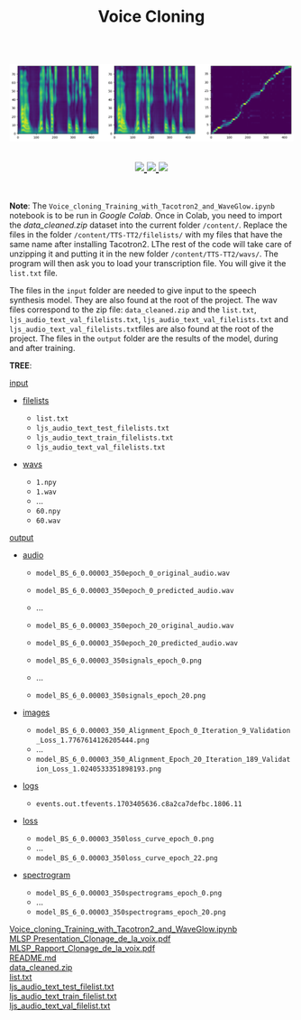 <h1 align="center"> Voice Cloning</h1>
<br/>
<br/>

<p align="center">
  <img src="https://github.com/isabelleysseric/voice-cloning/blob/main/output/test_model_image.png" />
</p>  

<h2 align="center">    

  <!-- GitHub -->
  <a href="https://github.com/isabelleysseric/">
    <img src="https://img.shields.io/badge/GitHub-100000?style=for-the-badge&logo=github&logoColor=white" >
  </a>  

  <!-- Project Repo -->
  <a href="https://github.com/isabelleysseric/Voice-Cloning/">
    <img src="https://img.shields.io/badge/Repo-Voice_Cloning-green?style=for-the-badge&logo={Voice-Cloning}&logoColor=white" >
  </a>

  <!-- Wiki Project -->
  <a href="https://github.com/isabelleysseric/Voice-Cloning/wiki/">
    <img src="https://img.shields.io/badge/Wiki-Voice_Cloning-green?style=for-the-badge&logo={Voice-Cloning}&logoColor=white" >
  </a><br> 
  
</h2>
<br/>

**Note**: The `Voice_cloning_Training_with_Tacotron2_and_WaveGlow.ipynb` notebook is to be run in *Google Colab*. Once in Colab, you need to import the *data_cleaned.zip* dataset into the current folder `/content/`.
Replace the files in the folder `/content/TTS-TT2/filelists/` with my files that have the same name after installing Tacotron2. LThe rest of the code will take care of unzipping it and putting it in the new folder `/content/TTS-TT2/wavs/`.
The program will then ask you to load your transcription file. You will give it the `list.txt` file.

The files in the `input` folder are needed to give input to the speech synthesis model. They are also found at the root of the project. The wav files correspond to the zip file: `data_cleaned.zip` and the `list.txt`, `ljs_audio_text_val_filelists.txt`, `ljs_audio_text_val_filelists.txt` and `ljs_audio_text_val_filelists.txt`files are also found at the root of the project.
The files in the `output` folder are the results of the model, during and after training.

**TREE**:

[input](https://github.com/isabelleysseric/voice-cloning/tree/main/input)

  - [filelists](https://github.com/isabelleysseric/voice-cloning/tree/main/input/wavs)
      - `list.txt`
      - `ljs_audio_text_test_filelists.txt`
      - `ljs_audio_text_train_filelists.txt`
      - `ljs_audio_text_val_filelists.txt`
        
  - [wavs](https://github.com/isabelleysseric/voice-cloning/tree/main/input/audio)
      - `1.npy`
      - `1.wav`
      - ...
      - `60.npy`
      - `60.wav`
   
[output](https://github.com/isabelleysseric/voice-cloning/tree/main/output)

  - [audio](https://github.com/isabelleysseric/voice-cloning/tree/main/output/audio)
      - `model_BS_6_0.00003_350epoch_0_original_audio.wav`
      - `model_BS_6_0.00003_350epoch_0_predicted_audio.wav`
      - ...
      - `model_BS_6_0.00003_350epoch_20_original_audio.wav`
      - `model_BS_6_0.00003_350epoch_20_predicted_audio.wav`
      
      - `model_BS_6_0.00003_350signals_epoch_0.png`
      - ...
      - `model_BS_6_0.00003_350signals_epoch_20.png`
      
  - [images](https://github.com/isabelleysseric/voice-cloning/tree/main/output/images)
      - `model_BS_6_0.00003_350_Alignment_Epoch_0_Iteration_9_Validation_Loss_1.7767614126205444.png`
      - ...
      - `model_BS_6_0.00003_350_Alignment_Epoch_20_Iteration_189_Validation_Loss_1.0240533351898193.png`

  - [logs](https://github.com/isabelleysseric/voice-cloning/tree/main/output/logs)
      - `events.out.tfevents.1703405636.c8a2ca7defbc.1806.11`
        
  - [loss](https://github.com/isabelleysseric/voice-cloning/tree/main/output/loss)
      - `model_BS_6_0.00003_350loss_curve_epoch_0.png`
      - ...
      - `model_BS_6_0.00003_350loss_curve_epoch_22.png`
        
  - [spectrogram](https://github.com/isabelleysseric/voice-cloning/tree/main/output/spectrogram)
      - `model_BS_6_0.00003_350spectrograms_epoch_0.png`
      - ...
      - `model_BS_6_0.00003_350spectrograms_epoch_20.png`


[Voice_cloning_Training_with_Tacotron2_and_WaveGlow.ipynb](https://github.com/isabelleysseric/voice-cloning/blob/main/Voice_cloning_Training_with_Tacotron2_and_WaveGlow.ipynb)  
[MLSP Presentation_Clonage_de_la_voix.pdf](https://github.com/isabelleysseric/voice-cloning/blob/main/MLSP%20Presentation_Clonage_de_la_voix.pdf)  
[MLSP_Rapport_Clonage_de_la_voix.pdf](https://github.com/isabelleysseric/voice-cloning/blob/main/MLSP_Rapport_Clonage_de_la_voix.pdf)  
[README.md](https://github.com/isabelleysseric/voice-cloning/blob/main/README.md)  
[data_cleaned.zip](https://github.com/isabelleysseric/voice-cloning/blob/main/data_cleaned.zip)  
[list.txt](https://github.com/isabelleysseric/voice-cloning/blob/main/list.txt)  
[ljs_audio_text_test_filelist.txt](https://github.com/isabelleysseric/voice-cloning/blob/main/ljs_audio_text_test_filelist.txt)  
[ljs_audio_text_train_filelist.txt](https://github.com/isabelleysseric/voice-cloning/blob/main/ljs_audio_text_train_filelist.txt)  
[ljs_audio_text_val_filelist.txt](https://github.com/isabelleysseric/voice-cloning/blob/main/ljs_audio_text_val_filelist.txt)  

